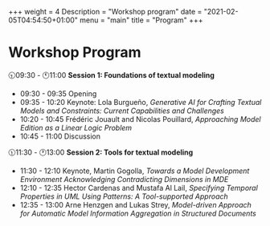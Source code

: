 +++
weight = 4
Description = "Workshop program"
date = "2021-02-05T04:54:50+01:00"
menu = "main"
title = "Program"
+++

# Workshop Program

🕤09:30 - 🕚11:00 **Session 1: Foundations of textual modeling**
* 09:30 - 09:35 Opening
* 09:35 - 10:20 Keynote: Lola Burgueño, *Generative AI for Crafting Textual Models and Constraints: Current Capabilities and Challenges*
* 10:20 - 10:45 Frédéric Jouault and Nicolas Pouillard, *Approaching Model Edition as a Linear Logic Problem*
* 10:45 - 11:00 Discussion

🕦11:30 - 🕐13:00 **Session 2: Tools for textual modeling**
* 11:30 - 12:10 Keynote, Martin Gogolla, *Towards a Model Development Environment Acknowledging Contradicting Dimensions in MDE*
* 12:10 - 12:35 Hector Cardenas and Mustafa Al Lail, *Specifying Temporal Properties in UML Using Patterns: A Tool-supported Approach*
* 12:35 - 13:00 Arne Henzgen and Lukas Strey, *Model-driven Approach for Automatic Model Information Aggregation in Structured Documents*



